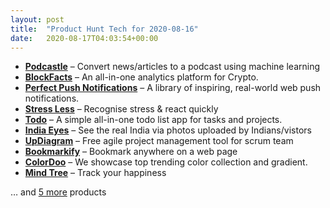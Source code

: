 ```yaml
---
layout: post
title:  "Product Hunt Tech for 2020-08-16"
date:   2020-08-17T04:03:54+00:00
---
```


* **[Podcastle](https://www.producthunt.com/posts/podcastle?utm_campaign=producthunt-api&utm_medium=api-v2&utm_source=Application%3A+Daily+Digest+RSS+v2+%28ID%3A+29748%29)** – Convert news/articles to a podcast using machine learning
* **[BlockFacts](https://www.producthunt.com/posts/blockfacts?utm_campaign=producthunt-api&utm_medium=api-v2&utm_source=Application%3A+Daily+Digest+RSS+v2+%28ID%3A+29748%29)** – An all-in-one analytics platform for Crypto.
* **[Perfect Push Notifications](https://www.producthunt.com/posts/perfect-push-notifications?utm_campaign=producthunt-api&utm_medium=api-v2&utm_source=Application%3A+Daily+Digest+RSS+v2+%28ID%3A+29748%29)** – A library of inspiring, real-world web push notifications.
* **[Stress Less](https://www.producthunt.com/posts/stress-less?utm_campaign=producthunt-api&utm_medium=api-v2&utm_source=Application%3A+Daily+Digest+RSS+v2+%28ID%3A+29748%29)** – Recognise stress & react quickly
* **[Todo](https://www.producthunt.com/posts/todo-5?utm_campaign=producthunt-api&utm_medium=api-v2&utm_source=Application%3A+Daily+Digest+RSS+v2+%28ID%3A+29748%29)** – A simple all-in-one todo list app for tasks and projects.
* **[India Eyes](https://www.producthunt.com/posts/india-eyes?utm_campaign=producthunt-api&utm_medium=api-v2&utm_source=Application%3A+Daily+Digest+RSS+v2+%28ID%3A+29748%29)** – See the real India via photos uploaded by Indians/vistors
* **[UpDiagram](https://www.producthunt.com/posts/updiagram?utm_campaign=producthunt-api&utm_medium=api-v2&utm_source=Application%3A+Daily+Digest+RSS+v2+%28ID%3A+29748%29)** – Free agile project management tool for scrum team
* **[Bookmarkify](https://www.producthunt.com/posts/bookmarkify?utm_campaign=producthunt-api&utm_medium=api-v2&utm_source=Application%3A+Daily+Digest+RSS+v2+%28ID%3A+29748%29)** – Bookmark anywhere on a web page
* **[ColorDoo](https://www.producthunt.com/posts/colordoo?utm_campaign=producthunt-api&utm_medium=api-v2&utm_source=Application%3A+Daily+Digest+RSS+v2+%28ID%3A+29748%29)** – We showcase top trending color collection and gradient.
* **[Mind Tree](https://www.producthunt.com/posts/mind-tree?utm_campaign=producthunt-api&utm_medium=api-v2&utm_source=Application%3A+Daily+Digest+RSS+v2+%28ID%3A+29748%29)** – Track your happiness

… and [5 more](https://www.producthunt.com/tech) products